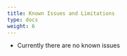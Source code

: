```yaml
---
title: Known Issues and Limitations
type: docs
weight: 6
---
```


* Currently there are no known issues
